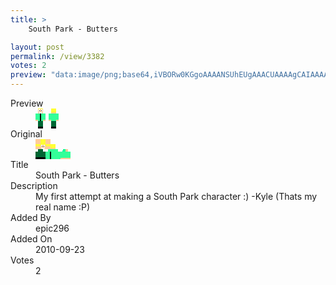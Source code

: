 ```yaml
---
title: >
    South Park - Butters

layout: post
permalink: /view/3382
votes: 2
preview: "data:image/png;base64,iVBORw0KGgoAAAANSUhEUgAAACUAAAAgCAIAAAAaMSbnAAAABnRSTlMA/wD/AP5AXyvrAAAAzUlEQVRIie2Xaw6DIBCEZxtvhD1S9Uy0Rypcye0P08DyaNeGGmOYELPiDp8oCBLzgqArynpW6hN9tw+i3k8wEwD4O4AQGx1OoUuzln7mEVES/JfHzEnQUENasb65PG4l5iUUZzmXsyLnUzHsbOkYckjMB/8A3sMy7qK5qe59teeK7GTYFow0AyhechDsERVGRQeYD53XeZ23kwbnw8lYWVfjnGTt3Wrfu3/ie01zeQPCVrV/0djPPl46r/OOzJPzncp4+U9Tb0thP/vzfAHreKRK18iBqwAAAABJRU5ErkJggg=="
---
```

<dl class="side-by-side">
<dt>Preview</dt>
<dd>
    <img class="preview" src="data:image/png;base64,iVBORw0KGgoAAAANSUhEUgAAACUAAAAgCAIAAAAaMSbnAAAABnRSTlMA/wD/AP5AXyvrAAAAzUlEQVRIie2Xaw6DIBCEZxtvhD1S9Uy0Rypcye0P08DyaNeGGmOYELPiDp8oCBLzgqArynpW6hN9tw+i3k8wEwD4O4AQGx1OoUuzln7mEVES/JfHzEnQUENasb65PG4l5iUUZzmXsyLnUzHsbOkYckjMB/8A3sMy7qK5qe59teeK7GTYFow0AyhechDsERVGRQeYD53XeZ23kwbnw8lYWVfjnGTt3Wrfu3/ie01zeQPCVrV/0djPPl46r/OOzJPzncp4+U9Tb0thP/vzfAHreKRK18iBqwAAAABJRU5ErkJggg==">
</dd>
<dt>Original</dt>
<dd>
    <img class="preview" src="data:image/png;base64,iVBORw0KGgoAAAANSUhEUgAAAEAAAAAgCAYAAACinX6EAAAAtklEQVR42u3XawqAIBBGUffUntpTe2pPk0gP8ceMaIbmFT4kSGhOo5STfRM1sugx1rveBwAAAAAAAADMDGAV2Dj9A4QuOMfdFdE1AKMDXEWos0iwevZ1AqKsHwLAPAiVDqg8RMcAqMmvOiAduQDKPE4HlBSfkf4+DFbfllqMscgmNbHfmL8nyvugAHQMkBQPwCsAVsFGjGJCalGabikAAAAAAAAAAGBigPMhSwNAY4AvfrenBjgAs0BWLnaAWmkAAAAASUVORK5CYII=">
</dd>
<dt>Title</dt>
<dd>South Park - Butters</dd>
<dt>Description</dt>
<dd>My first attempt at making a South Park character :) -Kyle (Thats my real name :P)</dd>
<dt>Added By</dt>
<dd>epic296</dd>
<dt>Added On</dt>
<dd>2010-09-23</dd>
<dt>Votes</dt>
<dd>2</dd>
</dl>

